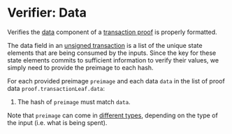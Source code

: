 Verifier: Data
===

Verifies the [data](./../1.%20Data%20Structures/Transactions.md) component of a [transaction proof](./Transaction%20Proof.md) is properly formatted.

The data field in an [unsigned transaction](./../1.%20Data%20Structures/Transactions.md) is a list of the unique state elements that are being consumed by the inputs. Since the key for these state elements commits to sufficient information to verify their values, we simply need to provide the preimage to each hash.

For each provided preimage `preimage` and each data `data` in the list of proof data `proof.transactionLeaf.data`:
1. The hash of `preimage` must match `data`.

Note that `preimage` can come in [different types](./Inputs.md), depending on the type of the input (i.e. what is being spent).
